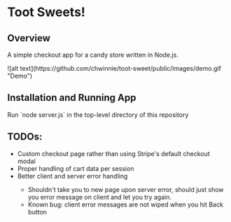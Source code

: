 <h1>Toot Sweets!</h1>

<h2>Overview</h2>
<p>A simple checkout app for a candy store written in Node.js.</p>
![alt text](https://github.com/chwinnie/toot-sweet/public/images/demo.gif "Demo")

<h2>Installation and Running App</h2>
Run `node server.js` in the top-level directory of this repository

<h2>TODOs:</h2>
<ul>
<li>Custom checkout page rather than using Stripe's default checkout modal</li>
<li>Proper handling of cart data per session</li>
<li>Better client and server error handling</li>
  <ul>
    <li>Shouldn't take you to new page upon server error, should just show you error message on client and let you try again.</li>
    <li>Known bug: client error messages are not wiped when you hit Back button</li>
  </ul>
</ul>
